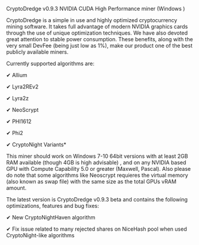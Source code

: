 CryptoDredge v0.9.3 NVIDIA CUDA High Performance miner (Windows )

CryptoDredge is a simple in use and highly optimized cryptocurrency mining software. It takes full advantage of modern NVIDIA graphics cards through the use of unique optimization techniques. We have also devoted great attention to stable power consumption. These benefits, along with the very small DevFee (being just low as 1%), make our product one of the best publicly available miners.

 

Currently supported algorithms are:

 

✔︎ Allium

✔︎ Lyra2REv2

✔︎ Lyra2z

✔︎ NeoScrypt

✔︎ PHI1612

✔︎ Phi2

✔︎ CryptoNight Variants*

 

This miner should work on Windows 7-10 64bit versions with at least 2GB RAM available (though 4GB is high advisable) , and on any NVIDIA based GPU with Compute Capability 5.0 or greater (Maxwell, Pascal). Also please do note that some algorithms like Neoscrypt requieres the virtual memory (also known as swap file) with the same size as the total GPUs vRAM amount.

 

The latest version is CryptoDredge v0.9.3 beta and contains the following optimizations, features and bug fixes:

✔︎ New CryptoNightHaven algorithm

✔︎ Fix issue related to many rejected shares on NiceHash pool when used CryptoNight-like algorithms
